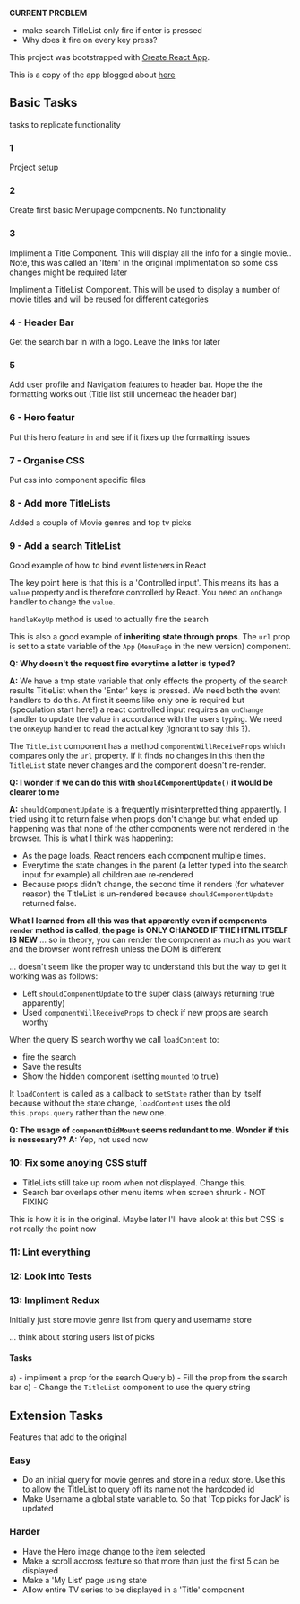 **CURRENT PROBLEM**
- make search TitleList only fire if enter is pressed
- Why does it fire on every key press?



This project was bootstrapped with [Create React App](https://github.com/facebookincubator/create-react-app).

This is a copy of the app blogged about [here](https://react.rocks/example/Movies_landing_page)

## Basic Tasks
tasks to replicate functionality

### 1
Project setup

### 2
Create first basic Menupage components. No functionality

### 3
Impliment a Title Component.  This will display all the info for a single movie..  Note, this was called an 'Item' in the original implimentation so some css changes might be required later

Impliment a TitleList Component.  This will be used to display a number of movie titles and will be reused for different categories

### 4 - Header Bar
Get the search bar in with a logo.  Leave the links for later

### 5
Add user profile and Navigation features to header bar.  Hope the the formatting works out (Title list still undernead the header bar)

### 6 - Hero featur
  Put this hero feature in and see if it fixes up the formatting issues

### 7 - Organise CSS
  Put css into component specific files

### 8 - Add more TitleLists
Added a couple of Movie genres and top tv picks

### 9 - Add a search TitleList
Good example of how to bind event listeners in React

The key point here is that this is a 'Controlled input'.  This means its has a `value` property and is therefore controlled by React.  You need an `onChange` handler to change the `value`.

`handleKeyUp` method is used to actually fire the search

This is also a good example of **inheriting state through props**.  The `url` prop is set to a state variable of the `App` (`MenuPage` in the new version) component.

**Q: Why doesn't the request fire everytime a letter is typed?**

**A:**  We have a tmp state variable that only effects the property of the search results TitleList when the 'Enter' keys is pressed.  We need both the event handlers to do this.  At first it seems like only one is required but (speculation start here!) a react controlled input requires an `onChange` handler to update the value in accordance with the users typing.  We need the `onKeyUp` handler to read the actual key (ignorant to say this ?).

The `TitleList` component has a method `componentWillReceiveProps` which compares only the `url` property.  If it finds no changes in this then the `TitleList` state never changes and the component doesn't re-render.

**Q: I wonder if we can do this with `shouldComponentUpdate()` it would be clearer to me**

**A:** `shouldComponentUpdate` is a frequently misinterpretted thing apparently.  I tried using it to return false when props don't change but what ended up happening was that none of the other components were not rendered in the browser.  This is what I think was happening:
- As the page loads, React renders each component multiple times.
- Everytime the state changes in the parent (a letter typed into the search input for example) all children are re-rendered
- Because props didn't change, the second time it renders (for whatever reason) the TitleList is un-rendered because `shouldComponentUpdate` returned false.

**What I learned from all this was that apparently even if components `render` method is called, the page is ONLY CHANGED IF THE HTML ITSELF IS NEW** ... so in theory, you can render the component as much as you want and the browser wont refresh unless the DOM is different

... doesn't seem like the proper way to understand this but the way to get it working was as follows:
- Left `shouldComponentUpdate` to the super class (always returning true apparently)
- Used `componentWillReceiveProps` to check if new props are search worthy

When the query IS search worthy we call `loadContent` to:
- fire the search
- Save the results
- Show the hidden component (setting `mounted` to true)

It `loadContent` is called as a callback to `setState` rather than by itself because without the state change, `loadContent` uses the old `this.props.query` rather than the new one.

**Q: The usage of `componentDidMount` seems redundant to me.  Wonder if this is nessesary??**
**A:** Yep,  not used now

### 10: Fix some anoying CSS stuff
- TitleLists still take up room when not displayed.  Change this.
- Search bar overlaps other menu items when screen shrunk - NOT FIXING

This is how it is in the original.  Maybe later I'll have alook at this but CSS is not really the point now



### 11: Lint everything

### 12: Look into Tests

### 13: Impliment Redux
Initially just store movie genre list from query and username store

... think about storing users list of picks

#### Tasks
a) - impliment a prop for the search Query
b) - Fill the prop from the search bar
c) - Change the `TitleList` component to use the query string

## Extension Tasks
  Features that add to the original

  ### Easy
  - Do an initial query for movie genres and store in a redux store.  Use this to allow the TitleList to query off its name not the hardcoded id
  - Make Username a global state variable to. So that 'Top picks for Jack' is updated

### Harder
  - Have the Hero image change to the item selected
  - Make a scroll accross feature so that more than just the first 5 can be displayed
  - Make a 'My List' page using state
  - Allow entire TV series to be displayed in a 'Title' component
